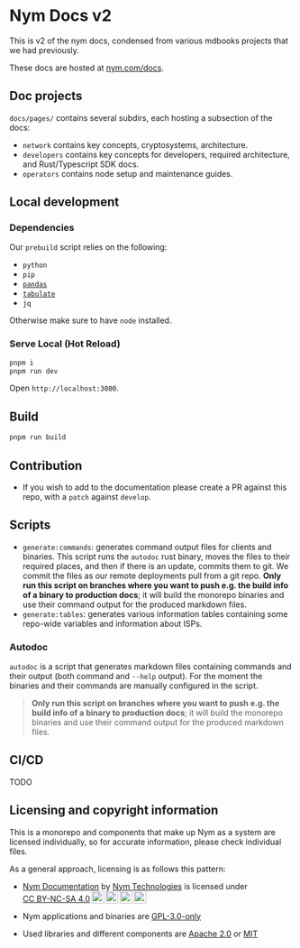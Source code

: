 # Nym Docs v2

This is v2 of the nym docs, condensed from various mdbooks projects that we had previously.

These docs are hosted at [nym.com/docs](https://nym.com/docs).

## Doc projects
`docs/pages/` contains several subdirs, each hosting a subsection of the docs:
* `network` contains key concepts, cryptosystems, architecture.
* `developers` contains key concepts for developers, required architecture, and Rust/Typescript SDK docs.
* `operators` contains node setup and maintenance guides.

## Local development

### Dependencies
Our `prebuild` script relies on the following:
- `python`
- `pip`
- [`pandas`](https://pandas.pydata.org/)
- [`tabulate`](https://pypi.org/project/tabulate/)
- `jq`

Otherwise make sure to have `node` installed.

### Serve Local (Hot Reload)
```sh
pnpm i
pnpm run dev
```

Open `http://localhost:3000`.

## Build
```sh
pnpm run build
```

## Contribution
* If you wish to add to the documentation please create a PR against this repo, with a `patch` against `develop`.

## Scripts
* `generate:commands`: generates command output files for clients and binaries. This script runs the `autodoc` rust binary, moves the files to their required places, and then if there is an update, commits them to git. We commit the files as our remote deployments pull from a git repo. **Only run this script on branches where you want to push e.g. the build info of a binary to production docs**; it will build the monorepo binaries and use their command output for the produced markdown files.
* `generate:tables`: generates various information tables containing some repo-wide variables and information about ISPs.

### Autodoc
`autodoc` is a script that generates markdown files containing commands and their output (both command and `--help` output). For the moment the binaries and their commands are manually configured in the script.

> **Only run this script on branches where you want to push e.g. the build info of a binary to production docs**; it will build the monorepo binaries and use their command output for the produced markdown files.

## CI/CD
TODO

## Licensing and copyright information
This is a monorepo and components that make up Nym as a system are licensed individually, so for accurate information, please check individual files.

As a general approach, licensing is as follows this pattern:

* <p xmlns:cc="http://creativecommons.org/ns#" xmlns:dct="http://purl.org/dc/terms/"><a property="dct:title" rel="cc:attributionURL" href="https://nym.com/docs">Nym Documentation</a> by <a rel="cc:attributionURL dct:creator" property="cc:attributionName" href="https://nym.com">Nym Technologies</a> is licensed under <a href="http://creativecommons.org/licenses/by-nc-sa/4.0/?ref=chooser-v1" target="_blank" rel="license noopener noreferrer" style="display:inline-block;">CC BY-NC-SA 4.0<img style="height:22px!important;margin-left:3px;vertical-align:text-bottom;" src="https://mirrors.creativecommons.org/presskit/icons/cc.svg?ref=chooser-v1"><img style="height:22px!important;margin-left:3px;vertical-align:text-bottom;" src="https://mirrors.creativecommons.org/presskit/icons/by.svg?ref=chooser-v1"><img style="height:22px!important;margin-left:3px;vertical-align:text-bottom;" src="https://mirrors.creativecommons.org/presskit/icons/nc.svg?ref=chooser-v1"><img style="height:22px!important;margin-left:3px;vertical-align:text-bottom;" src="https://mirrors.creativecommons.org/presskit/icons/sa.svg?ref=chooser-v1"></a></p>

* Nym applications and binaries are [GPL-3.0-only](https://www.gnu.org/licenses/)

* Used libraries and different components are [Apache 2.0](https://www.apache.org/licenses/LICENSE-2.0.html) or [MIT](https://mit-license.org/)


